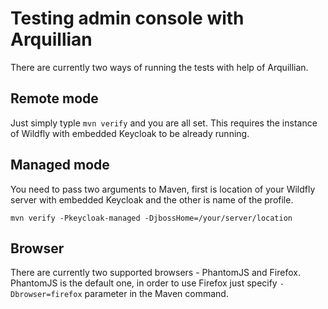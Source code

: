 Testing admin console with Arquillian
=====================================

There are currently two ways of running the tests with help of Arquillian.

Remote mode
----------

Just simply typle `mvn verify` and you are all set. This requires the instance of Wildfly with embedded Keycloak to be already running.

Managed mode
------------

You need to pass two arguments to Maven, first is location of your Wildfly server with embedded Keycloak and the other is name of the profile.

    mvn verify -Pkeycloak-managed -DjbossHome=/your/server/location

Browser
-------

There are currently two supported browsers - PhantomJS and Firefox. PhantomJS is the default one, in order to use Firefox just specify `-Dbrowser=firefox` parameter in the Maven command. 
